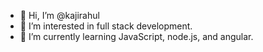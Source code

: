- 👋 Hi, I’m @kajirahul
- 👀 I’m interested in full stack development. 
- 🌱 I’m currently learning JavaScript, node.js, and angular.

<!---
kajirahul/kajirahul is a ✨ special ✨ repository because its `README.md` (this file) appears on your GitHub profile.
You can click the Preview link to take a look at your changes.
--->
